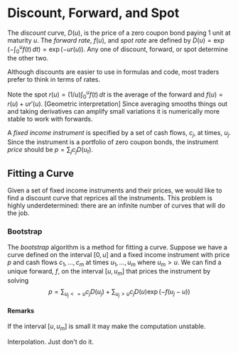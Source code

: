 # Discount, Forward, and Spot 

The _discount_ curve, $D(u)$, is the price of a zero coupon bond paying
1 unit at maturity $u$. The _forward rate_, $f(u)$, and _spot rate_ are
defined by $D(u) = \exp(-\int_0^u f(t)\,dt) = \exp(-u r(u))$.
Any one of discount, forward, or spot determine the other two.

Although discounts are easier to use in formulas and code, most
traders prefer to think in terms of rates.

Note the spot $r(u) = (1/u)\int_0^u f(t)\,dt$ is the average of the
forward and $f(u) = r(u) + u r'(u)$. [Geometric interpretation] Since
averaging smooths things out and taking derivatives can amplify small
variations it is numerically more stable to work with forwards.

A _fixed income instrument_ is specified by a set of cash flows, $c_j$,
at times, $u_j$. Since the instrument is a portfolio of zero coupon bonds,
the instrument _price_ should be $p = \sum_j c_j D(u_t)$.

## Fitting a Curve

Given a set of fixed income instruments and their prices, we would
like to find a discount curve that reprices all the instruments.
This problem is highly underdetermined: there are an infinite
number of curves that will do the job.

### Bootstrap

The _bootstrap_ algorithm is a method for fitting a curve. Suppose
we have a curve defined on the interval $[0,u]$ and a fixed income
instrument with price $p$ and cash flows $c_1,\ldots,c_m$ at times
$u_1,\ldots,u_m$ where $u_m > u$.
We can find a unique forward, $f$, on the interval
$[u, u_m]$ that prices the instrument by solving
$$
	p = \sum_{u_j <= u} c_j D(u_j)
		+ \sum_{u_j > u} c_j D(u)\exp(-f(u_j - u))
$$

#### Remarks

If the interval $[u,u_m]$ is small it may make the computation
unstable.

Interpolation. Just don't do it.
